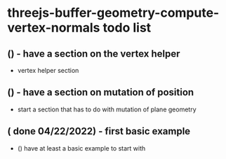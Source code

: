 # threejs-buffer-geometry-compute-vertex-normals todo list

## () - have a section on the vertex helper
* vertex helper section

## () - have a section on mutation of position
* start a section that has to do with mutation of plane geometry

## ( done 04/22/2022) - first basic example
* () have at least a basic example to start with